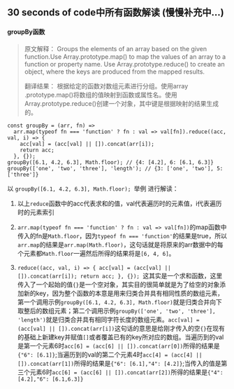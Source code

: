 ## 30 seconds of code中所有函数解读 (慢慢补充中...)

#### groupBy函数
>原文解释：
>Groups the elements of an array based on the given function.Use Array.prototype.map() to map the values of an array to a function or property name. Use Array.prototype.reduce() to create an object, where the keys are produced from the mapped results.
>
>翻译结果：
>根据给定的函数对数组元素进行分组。使用array .prototype.map()将数组的值映射到函数或属性名。使用Array.prototype.reduce()创建一个对象，其中键是根据映射的结果生成的。
```
const groupBy = (arr, fn) =>
  arr.map(typeof fn === 'function' ? fn : val => val[fn]).reduce((acc, val, i) => {
    acc[val] = (acc[val] || []).concat(arr[i]);
    return acc;
  }, {});
groupBy([6.1, 4.2, 6.3], Math.floor); // {4: [4.2], 6: [6.1, 6.3]}
groupBy(['one', 'two', 'three'], 'length'); // {3: ['one', 'two'], 5: ['three']}
```

以 `groupBy([6.1, 4.2, 6.3], Math.floor); `举例 进行解读：
1. 以上`reduce`函数中的acc代表求和的值，val代表遍历时的元素值，i代表遍历时的元素索引

2. `arr.map(typeof fn === 'function' ? fn : val => val[fn])`的map函数中传入的fn是`Math.floor`，因为`typeof fn === 'function'`的结果是true，所以`arr.map`的结果是`arr.map(Math.floor)`，这句话就是将原来的arr数据中的每个元素都`Math.floor`一遍然后所得的结果将是`[6, 4, 6]`。

3. `reduce((acc, val, i) => { acc[val] = (acc[val] || []).concat(arr[i]); return acc; }, {}); `这其实是一个求和函数，这里传入了一个起始的值`{}`是一个空对象，其实目的很简单就是为了给空的对象添加新的key，因为整个函数的本意是用来归类合并具有相同性质的数组元素，第一个调用示例`groupBy([6.1, 4.2, 6.3], Math.floor)`就是归类合并向下取整后的数组元素；第二个调用示例`groupBy(['one', 'two', 'three'], 'length')`就是归类合并具有相同字符长度的数组元素。`acc[val] = (acc[val] || []).concat(arr[i])`这句话的意思是给刚才传入的空`{}`在现有的基础上新建key并赋值`[]`或者覆盖已有的key所对应的数组。当遍历到的val是第一个元素6时`acc[6] = (acc[6] || []).concat(arr[0])`所得的结果是`{"6": [6.1]}`;当遍历到的val的第二个元素4时`acc[4] = (acc[4] || []).concat(arr[1])`所得的结果是`{"6": [6.1],"4": [4.2]}`;当传入的值是第三个元素6时`acc[6] = (acc[6] || []).concat(arr[2])`所得的结果是`{"4": [4.2],"6": [6.1,6.3]}`